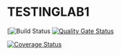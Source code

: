 # TESTINGLAB1
[![Build Status](https://www.travis-ci.com/GroypySpoopyBoi/TESTINGLAB1.svg?branch=main)
[![Quality Gate Status](https://sonarcloud.io/api/project_badges/measure?project=GroypySpoopyBoi_TESTINGLAB1&metric=alert_status)](https://sonarcloud.io/dashboard?id=GroypySpoopyBoi_TESTINGLAB1)

[![Coverage Status](https://coveralls.io/repos/github/GroypySpoopyBoi/TESTINGLAB1-/badge.svg?branch=main)](https://coveralls.io/github/GroypySpoopyBoi/TESTINGLAB1-?branch=main)
